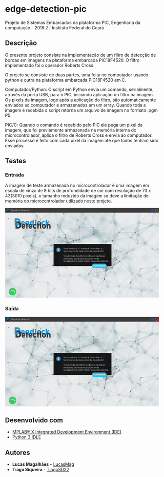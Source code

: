 # edge-detection-pic
Projeto de Sistemas Embarcados na plataforma PIC, Engenharia da computação - 2018.2 | Instituto Federal do Ceará

## Descrição
O presente projeto consiste na implementação de um filtro de detecção de bordas em imagens na plataforma embarcada PIC18F4520. O filtro implementado foi o operador Roberts Cross.

O projeto se consiste de duas partes, uma feita no computador usando python e outra na plataforma embarcada PIC18F4520 em C.

Computador/Python: O script em Python envia um comando, serialmente, através da porta USB, para o PIC, iniciando aplicação do filtro na imagem. Os pixels da imagem, logo após a aplicação do filtro, são automaticamente enviados ao computador e armazenados em um array. Quando toda a imagem é recebida o script retorna um arquivo de imagem no formato .pgm P5.

PIC/C: Quando o comando é recebido pelo PIC ele pega um pixel da imagem, que foi previamente armazenada na memória interna do microcontrolador, aplica o filtro de Roberts Cross e envia ao computador. Esse processo é feito com cada pixel da imagem até que todos tenham sido enviados.

## Testes
### Entrada
A imagem de teste armazenada no microcontrolador é uma imagem em escala de cinza de 8 bits de profundidade de cor com resolução de 70 x 43(3010 pixels), o tamanho reduzido da imagem se deve a limitação de memória do microcontrolador utilizado neste projeto.

![Antes da aplicação do filtro](https://github.com/lucasmag/deadlock-detection/blob/master/imagens/thumb1.png)
### Saída
![Depois da aplicação do filtro](https://github.com/lucasmag/deadlock-detection/blob/master/imagens/thumb1.png)

## Desenvolvido com

* [MPLAB® X Integrated Development Environment (IDE)](https://www.microchip.com/mplab/mplab-x-ide) 
* [Python 3 IDLE](https://www.python.org/downloads/)

## Autores

* **Lucas Magalhães** - [LucasMag](https://github.com/lucasmag)
* **Tiago Siqueira** - [TiagoSD22](https://github.com/TiagoSD22)


